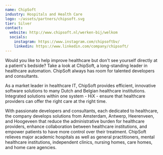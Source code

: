 ```yaml
---
name: ChipSoft
industry: Hospitals and Health Care
logo: ~/assets/partners/chipsoft.svg
tier: Silver
contact:
  website: http://www.chipsoft.nl/werken-bij/welkom
  socials:
    instagram: https://www.instagram.com/chipsoftbv/
    linkedin: https://www.linkedin.com/company/chipsoft/
---
```


Would you like to help improve healthcare but don't see yourself directly at a patient's bedside? Take a look at ChipSoft, a long-standing leader in healthcare automation. ChipSoft always has room for talented developers and consultants.

As a market leader in healthcare IT, ChipSoft provides efficient, innovative software solutions to many Dutch and Belgian healthcare institutions. Integrated solutions within one system - HiX - ensure that healthcare providers can offer the right care at the right time.

With passionate developers and consultants, each dedicated to healthcare, the company develops solutions from Amsterdam, Antwerp, Heerenveen, and Hoogeveen that reduce the administrative burden for healthcare providers, enhance collaboration between healthcare institutions, and empower patients to have more control over their treatment. ChipSoft relieves major academic hospitals as well as general practitioners, mental healthcare institutions, independent clinics, nursing homes, care homes, and home care agencies.
